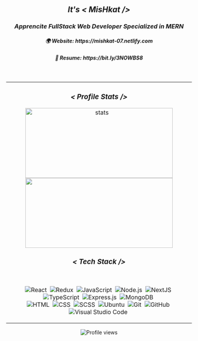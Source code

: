 <h2 align="center"><i><b>It's <  MisHkat  /></b></i></h2>

<div align="center">
          
 <div align="center">
<h3><i>Apprencite FullStack Web Developer Specialized in MERN</i></h3>
<h5>🌍 Website: https://mishkat-07.netlify.com </h5>
<h5>📑 Resume: https://bit.ly/3NOWBS8</h5>
</div>
   <br/>
                
<div align="center">
            
<table>
  <tr >
    <td>
<div align="center">
  <h3 align="center"><i><  Profile Stats  /></i></h3>

<img height="190" width="400" src="https://mishkat07-readme.vercel.app/api?username=MisHkat07&include_all_commits=true&hide_border=true&show_icons=true&include_all_commits=true&theme=transparent" alt="stats" />
            
<img height="190" width="400" src="https://mishkat07-readme.vercel.app/api/top-langs/?username=MisHkat07&hide_border=true&layout=compact&show_icons=true&theme=transparent&langs_count=20"/>

</div>

<h3 align="center"><i><  Tech Stack  /></i></h3>
   <br/>
<div align="center" width="825">
                 
![React](https://img.shields.io/badge/-React-05122A?style=flat&logo=react)&nbsp;
![Redux](https://img.shields.io/badge/-Redux-05122A?style=flat&logo=redux)&nbsp;
![JavaScript](https://img.shields.io/badge/-JavaScript-05122A?style=flat&logo=javascript)&nbsp;
![Node.js](https://img.shields.io/badge/-Node.js-05122A?style=flat&logo=node.js)&nbsp;
![NextJS](https://img.shields.io/badge/-NextJS-05122A?style=flat&logo=next.js)&nbsp;
![TypeScript](https://img.shields.io/badge/-TypeScript-05122A?style=flat&logo=typescript)&nbsp;
![Express.js](https://img.shields.io/badge/-Express.js-05122A?style=flat&logo=express.js)&nbsp;
![MongoDB](https://img.shields.io/badge/-MongoDB-05122A?style=flat&logo=mongodb)&nbsp;<br/>
![HTML](https://img.shields.io/badge/-HTML-05122A?style=flat&logo=HTML5)&nbsp;
![CSS](https://img.shields.io/badge/-CSS-05122A?style=flat&logo=CSS3&logoColor=1572B6)&nbsp;
![SCSS](https://img.shields.io/badge/-SCSS-05122A?style=flat&logo=SASS&logoColor=1572B6)&nbsp;
![Ubuntu](https://img.shields.io/badge/-Ubuntu-05122A?style=flat&logo=ubuntu&logoColor=1572B6)&nbsp;
![Git](https://img.shields.io/badge/-Git-05122A?style=flat&logo=git)&nbsp;
![GitHub](https://img.shields.io/badge/-GitHub-05122A?style=flat&logo=github)&nbsp;
![Visual Studio Code](https://img.shields.io/badge/-Visual%20Studio%20Code-05122A?style=flat&logo=visual-studio-code&logoColor=007ACC)&nbsp;
               
</div>
     </td>
  </tr>
</table>
            
![Profile views](https://gpvc.arturio.dev/MisHkat07)
</div>
